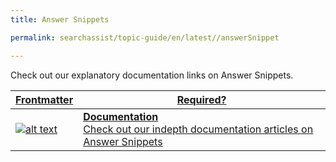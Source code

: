 ```yaml
---
title: Answer Snippets

permalink: searchassist/topic-guide/en/latest//answerSnippet

---
```

<!--#### Topic Guide
###### Orders & Invoices-->

Check out our explanatory documentation links on Answer Snippets.

<a class="doc-link" target="_blank" href="https://docs.kore.ai/searchassist/personalize-results/answer-snippets/">
 

| Frontmatter | Required? |
|-------------|-------------|
| ![alt text](images/SA_Documentation.svg "Title") | **Documentation**  <br /> Check out our indepth documentation articles on Answer Snippets | 


</a>
